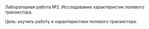 Лабораторная работа №2. Исследование характеристик полевого транзистора.

Цель: изучить работу и характеристики полевого транзистора.
